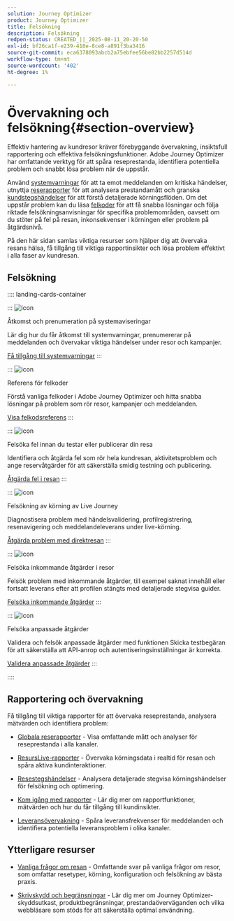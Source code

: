 ```yaml
---
solution: Journey Optimizer
product: Journey Optimizer
title: Felsökning
description: Felsökning
redpen-status: CREATED_||_2025-08-11_20-20-50
exl-id: bf26ca1f-e239-418e-8ce8-a891f3ba3416
source-git-commit: eca6378093abcb2a75ebfee56be82bb2257d514d
workflow-type: tm+mt
source-wordcount: '402'
ht-degree: 1%

---
```


# Övervakning och felsökning{#section-overview}

Effektiv hantering av kundresor kräver förebyggande övervakning, insiktsfull rapportering och effektiva felsökningsfunktioner. Adobe Journey Optimizer har omfattande verktyg för att spåra reseprestanda, identifiera potentiella problem och snabbt lösa problem när de uppstår.

Använd [systemvarningar](../using/reports/alerts.md) för att ta emot meddelanden om kritiska händelser, utnyttja [reserapporter](../using/reports/journey-global-report-cja.md) för att analysera prestandamått och granska [kundstegshändelser](../using/reports/journey-step-events-overview.md) för att förstå detaljerade körningsflöden. Om det uppstår problem kan du läsa [felkoder](../using/building-journeys/error-codes-reference.md) för att få snabba lösningar och följa riktade felsökningsanvisningar för specifika problemområden, oavsett om du stöter på fel på resan, inkonsekvenser i körningen eller problem på åtgärdsnivå.

På den här sidan samlas viktiga resurser som hjälper dig att övervaka resans hälsa, få tillgång till viktiga rapportinsikter och lösa problem effektivt i alla faser av kundresan.

## Felsökning

:::: landing-cards-container

:::
![icon](https://cdn.experienceleague.adobe.com/icons/bell.svg)

Åtkomst och prenumeration på systemaviseringar

Lär dig hur du får åtkomst till systemvarningar, prenumererar på meddelanden och övervakar viktiga händelser under resor och kampanjer.

[Få tillgång till systemvarningar](../using/reports/alerts.md)
:::

:::
![icon](https://cdn.experienceleague.adobe.com/icons/book.svg)

Referens för felkoder

Förstå vanliga felkoder i Adobe Journey Optimizer och hitta snabba lösningar på problem som rör resor, kampanjer och meddelanden.

[Visa felkodsreferens](../using/building-journeys/error-codes-reference.md)
:::

:::
![icon](https://cdn.experienceleague.adobe.com/icons/list-check.svg)

Felsöka fel innan du testar eller publicerar din resa

Identifiera och åtgärda fel som rör hela kundresan, aktivitetsproblem och ange reservåtgärder för att säkerställa smidig testning och publicering.

[Åtgärda fel i resan](../using/building-journeys/troubleshooting.md)
:::

:::
![icon](https://cdn.experienceleague.adobe.com/icons/code-branch.svg)

Felsökning av körning av Live Journey

Diagnostisera problem med händelsvalidering, profilregistrering, resenavigering och meddelandeleverans under live-körning.

[Åtgärda problem med direktresan](../using/building-journeys/troubleshooting-execution.md)
:::

:::
![icon](https://cdn.experienceleague.adobe.com/icons/puzzle-piece.svg)

Felsöka inkommande åtgärder i resor

Felsök problem med inkommande åtgärder, till exempel saknat innehåll eller fortsatt leverans efter att profilen stängts med detaljerade stegvisa guider.

[Felsöka inkommande åtgärder](../using/building-journeys/troubleshooting-inbound.md)
:::

:::
![icon](https://cdn.experienceleague.adobe.com/icons/gear.svg)

Felsöka anpassade åtgärder

Validera och felsök anpassade åtgärder med funktionen Skicka testbegäran för att säkerställa att API-anrop och autentiseringsinställningar är korrekta.

[Validera anpassade åtgärder](../using/action/troubleshoot-custom-action.md)
:::

::::

## Rapportering och övervakning

Få tillgång till viktiga rapporter för att övervaka reseprestanda, analysera mätvärden och identifiera problem:

* [Globala reserapporter](../using/reports/journey-global-report-cja.md) - Visa omfattande mått och analyser för reseprestanda i alla kanaler.

* [ResursLive-rapporter](../using/reports/journey-live-report.md) - Övervaka körningsdata i realtid för resan och spåra aktiva kundinteraktioner.

* [Resestegshändelser](../using/reports/journey-step-events-overview.md) - Analysera detaljerade stegvisa körningshändelser för felsökning och optimering.

* [Kom igång med rapporter](../using/reports/report-gs-cja.md) - Lär dig mer om rapportfunktioner, mätvärden och hur du får tillgång till kundinsikter.

* [Leveransövervakning](../using/reports/deliverability.md) - Spåra leveransfrekvenser för meddelanden och identifiera potentiella leveransproblem i olika kanaler.

## Ytterligare resurser

* [Vanliga frågor om resan](../using/building-journeys/journey-faq.md) - Omfattande svar på vanliga frågor om resor, som omfattar resetyper, körning, konfiguration och felsökning av bästa praxis.

* [Skrivskydd och begränsningar](../using/start/guardrails.md) - Lär dig mer om Journey Optimizer-skyddsutkast, produktbegränsningar, prestandaöverväganden och vilka webbläsare som stöds för att säkerställa optimal användning.
